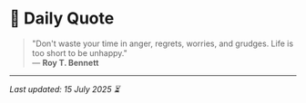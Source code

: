 # 📜 Daily Quote

> "Don't waste your time in anger, regrets, worries, and grudges. Life is too short to be unhappy."  
> — **Roy T. Bennett**

---

_Last updated: 15 July 2025 ⏳_
